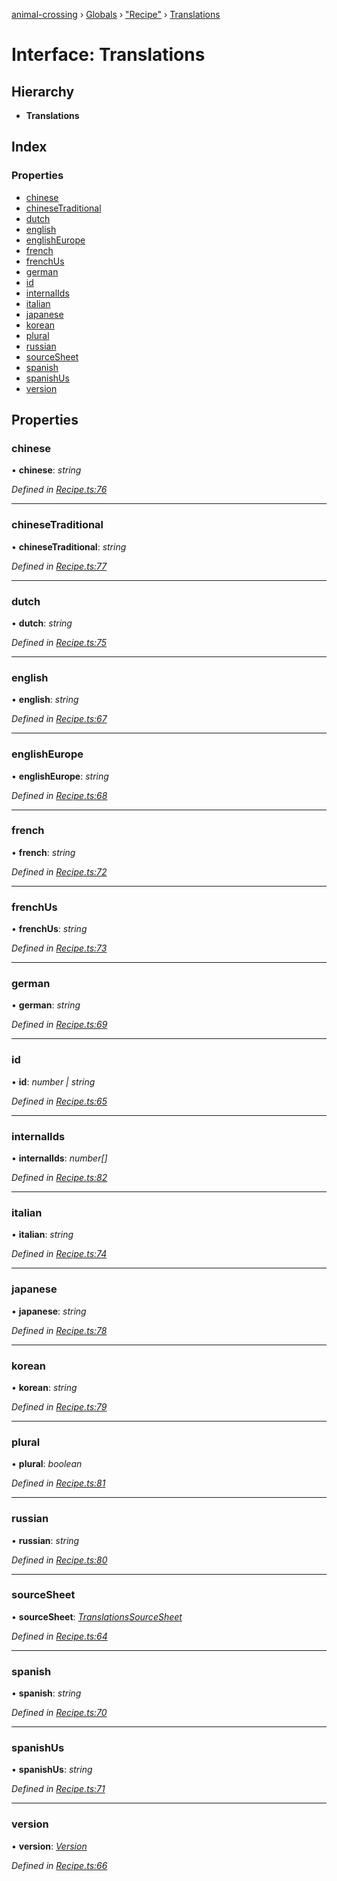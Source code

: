 [animal-crossing](../README.md) › [Globals](../globals.md) › ["Recipe"](../modules/_recipe_.md) › [Translations](_recipe_.translations.md)

# Interface: Translations

## Hierarchy

* **Translations**

## Index

### Properties

* [chinese](_recipe_.translations.md#chinese)
* [chineseTraditional](_recipe_.translations.md#chinesetraditional)
* [dutch](_recipe_.translations.md#dutch)
* [english](_recipe_.translations.md#english)
* [englishEurope](_recipe_.translations.md#englisheurope)
* [french](_recipe_.translations.md#french)
* [frenchUs](_recipe_.translations.md#frenchus)
* [german](_recipe_.translations.md#german)
* [id](_recipe_.translations.md#id)
* [internalIds](_recipe_.translations.md#internalids)
* [italian](_recipe_.translations.md#italian)
* [japanese](_recipe_.translations.md#japanese)
* [korean](_recipe_.translations.md#korean)
* [plural](_recipe_.translations.md#plural)
* [russian](_recipe_.translations.md#russian)
* [sourceSheet](_recipe_.translations.md#sourcesheet)
* [spanish](_recipe_.translations.md#spanish)
* [spanishUs](_recipe_.translations.md#spanishus)
* [version](_recipe_.translations.md#version)

## Properties

###  chinese

• **chinese**: *string*

*Defined in [Recipe.ts:76](https://github.com/Norviah/animal-crossing/blob/02b4c7f/module/types/Recipe.ts#L76)*

___

###  chineseTraditional

• **chineseTraditional**: *string*

*Defined in [Recipe.ts:77](https://github.com/Norviah/animal-crossing/blob/02b4c7f/module/types/Recipe.ts#L77)*

___

###  dutch

• **dutch**: *string*

*Defined in [Recipe.ts:75](https://github.com/Norviah/animal-crossing/blob/02b4c7f/module/types/Recipe.ts#L75)*

___

###  english

• **english**: *string*

*Defined in [Recipe.ts:67](https://github.com/Norviah/animal-crossing/blob/02b4c7f/module/types/Recipe.ts#L67)*

___

###  englishEurope

• **englishEurope**: *string*

*Defined in [Recipe.ts:68](https://github.com/Norviah/animal-crossing/blob/02b4c7f/module/types/Recipe.ts#L68)*

___

###  french

• **french**: *string*

*Defined in [Recipe.ts:72](https://github.com/Norviah/animal-crossing/blob/02b4c7f/module/types/Recipe.ts#L72)*

___

###  frenchUs

• **frenchUs**: *string*

*Defined in [Recipe.ts:73](https://github.com/Norviah/animal-crossing/blob/02b4c7f/module/types/Recipe.ts#L73)*

___

###  german

• **german**: *string*

*Defined in [Recipe.ts:69](https://github.com/Norviah/animal-crossing/blob/02b4c7f/module/types/Recipe.ts#L69)*

___

###  id

• **id**: *number | string*

*Defined in [Recipe.ts:65](https://github.com/Norviah/animal-crossing/blob/02b4c7f/module/types/Recipe.ts#L65)*

___

###  internalIds

• **internalIds**: *number[]*

*Defined in [Recipe.ts:82](https://github.com/Norviah/animal-crossing/blob/02b4c7f/module/types/Recipe.ts#L82)*

___

###  italian

• **italian**: *string*

*Defined in [Recipe.ts:74](https://github.com/Norviah/animal-crossing/blob/02b4c7f/module/types/Recipe.ts#L74)*

___

###  japanese

• **japanese**: *string*

*Defined in [Recipe.ts:78](https://github.com/Norviah/animal-crossing/blob/02b4c7f/module/types/Recipe.ts#L78)*

___

###  korean

• **korean**: *string*

*Defined in [Recipe.ts:79](https://github.com/Norviah/animal-crossing/blob/02b4c7f/module/types/Recipe.ts#L79)*

___

###  plural

• **plural**: *boolean*

*Defined in [Recipe.ts:81](https://github.com/Norviah/animal-crossing/blob/02b4c7f/module/types/Recipe.ts#L81)*

___

###  russian

• **russian**: *string*

*Defined in [Recipe.ts:80](https://github.com/Norviah/animal-crossing/blob/02b4c7f/module/types/Recipe.ts#L80)*

___

###  sourceSheet

• **sourceSheet**: *[TranslationsSourceSheet](../enums/_recipe_.translationssourcesheet.md)*

*Defined in [Recipe.ts:64](https://github.com/Norviah/animal-crossing/blob/02b4c7f/module/types/Recipe.ts#L64)*

___

###  spanish

• **spanish**: *string*

*Defined in [Recipe.ts:70](https://github.com/Norviah/animal-crossing/blob/02b4c7f/module/types/Recipe.ts#L70)*

___

###  spanishUs

• **spanishUs**: *string*

*Defined in [Recipe.ts:71](https://github.com/Norviah/animal-crossing/blob/02b4c7f/module/types/Recipe.ts#L71)*

___

###  version

• **version**: *[Version](../enums/_recipe_.version.md)*

*Defined in [Recipe.ts:66](https://github.com/Norviah/animal-crossing/blob/02b4c7f/module/types/Recipe.ts#L66)*
